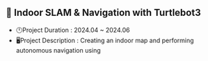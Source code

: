## 🐢 Indoor SLAM & Navigation with Turtlebot3
- 🕛Project Duration : 2024.04 ~ 2024.06
- 🖥️Project Description : Creating an indoor map and performing autonomous navigation using 
